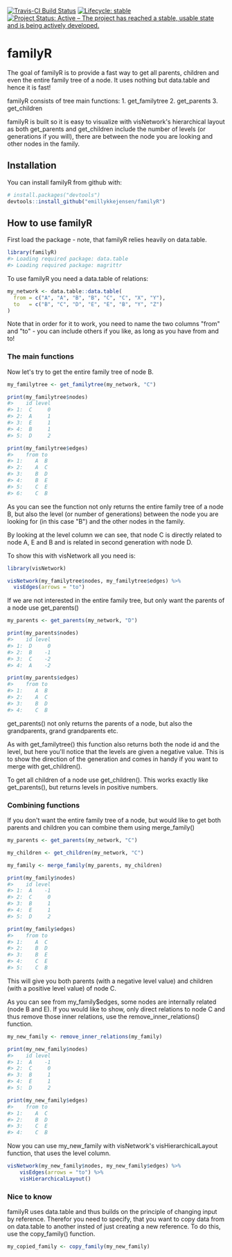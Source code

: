 
<!-- README.md is generated from README.Rmd. Please edit that file -->
<!-- badges: start -->
[![Travis-CI Build Status](https://travis-ci.org/emillykkejensen/familyR.svg?branch=master)](https://travis-ci.org/emillykkejensen/familyR) [![Lifecycle: stable](https://img.shields.io/badge/lifecycle-stable-brightgreen.svg)](https://www.tidyverse.org/lifecycle/#stable) [![Project Status: Active – The project has reached a stable, usable state and is being actively developed.](https://www.repostatus.org/badges/latest/active.svg)](https://www.repostatus.org/#active) <!-- badges: end -->

familyR
=======

The goal of familyR is to provide a fast way to get all parents, children and even the entire family tree of a node. It uses nothing but data.table and hence it is fast!

familyR consists of tree main functions: 1. get\_familytree 2. get\_parents 3. get\_children

familyR is built so it is easy to visualize with visNetwork's hierarchical layout as both get\_parents and get\_children include the number of levels (or generations if you will), there are between the node you are looking and other nodes in the family.

Installation
------------

You can install familyR from github with:

``` r
# install.packages("devtools")
devtools::install_github("emillykkejensen/familyR")
```

How to use familyR
------------------

First load the package - note, that familyR relies heavily on data.table.

``` r
library(familyR)
#> Loading required package: data.table
#> Loading required package: magrittr
```

To use familyR you need a data.table of relations:

``` r
my_network <- data.table::data.table(
  from = c("A", "A", "B", "B", "C", "C", "X", "Y"),
  to   = c("B", "C", "D", "E", "E", "B", "Y", "Z")
)
```

Note that in order for it to work, you need to name the two columns "from" and "to" - you can include others if you like, as long as you have from and to!

### The main functions

Now let's try to get the entire family tree of node B.

``` r
my_familytree <- get_familytree(my_network, "C")

print(my_familytree$nodes)
#>    id level
#> 1:  C     0
#> 2:  A     1
#> 3:  E     1
#> 4:  B     1
#> 5:  D     2

print(my_familytree$edges)
#>    from to
#> 1:    A  B
#> 2:    A  C
#> 3:    B  D
#> 4:    B  E
#> 5:    C  E
#> 6:    C  B
```

As you can see the function not only returns the entire family tree of a node B, but also the level (or number of generations) between the node you are looking for (in this case "B") and the other nodes in the family.

By looking at the level column we can see, that node C is directly related to node A, E and B and is related in second generation with node D.

To show this with visNetwork all you need is:

``` r
library(visNetwork)

visNetwork(my_familytree$nodes, my_familytree$edges) %>%
  visEdges(arrows = "to")
```

If we are not interested in the entire family tree, but only want the parents of a node use get\_parents()

``` r
my_parents <- get_parents(my_network, "D")

print(my_parents$nodes)
#>    id level
#> 1:  D     0
#> 2:  B    -1
#> 3:  C    -2
#> 4:  A    -2

print(my_parents$edges)
#>    from to
#> 1:    A  B
#> 2:    A  C
#> 3:    B  D
#> 4:    C  B
```

get\_parents() not only returns the parents of a node, but also the grandparents, grand grandparents etc.

As with get\_familytree() this function also returns both the node id and the level, but here you'll notice that the levels are given a negative value. This is to show the direction of the generation and comes in handy if you want to merge with get\_children().

To get all children of a node use get\_children(). This works exactly like get\_parents(), but returns levels in positive numbers.

### Combining functions

If you don't want the entire family tree of a node, but would like to get both parents and children you can combine them using merge\_family()

``` r
my_parents <- get_parents(my_network, "C")

my_children <- get_children(my_network, "C")

my_family <- merge_family(my_parents, my_children)

print(my_family$nodes)
#>    id level
#> 1:  A    -1
#> 2:  C     0
#> 3:  B     1
#> 4:  E     1
#> 5:  D     2

print(my_family$edges)
#>    from to
#> 1:    A  C
#> 2:    B  D
#> 3:    B  E
#> 4:    C  E
#> 5:    C  B
```

This will give you both parents (with a negative level value) and children (with a positive level value) of node C.

As you can see from my\_family$edges, some nodes are internally related (node B and E). If you would like to show, only direct relations to node C and thus remove those inner relations, use the remove\_inner\_relations() function.

``` r
my_new_family <- remove_inner_relations(my_family)

print(my_new_family$nodes)
#>    id level
#> 1:  A    -1
#> 2:  C     0
#> 3:  B     1
#> 4:  E     1
#> 5:  D     2

print(my_new_family$edges)
#>    from to
#> 1:    A  C
#> 2:    B  D
#> 3:    C  E
#> 4:    C  B
```

Now you can use my\_new\_family with visNetwork's visHierarchicalLayout function, that uses the level column.

``` r
visNetwork(my_new_family$nodes, my_new_family$edges) %>% 
    visEdges(arrows = "to") %>%
    visHierarchicalLayout()
```

### Nice to know

familyR uses data.table and thus builds on the principle of changing input by reference. Therefor you need to specify, that you want to copy data from on data.table to another insted of just creating a new reference. To do this, use the copy\_family() function.

``` r
my_copied_family <- copy_family(my_new_family)
```
